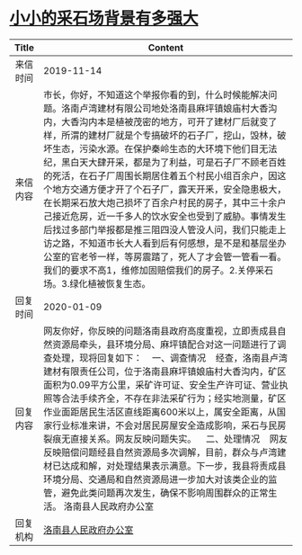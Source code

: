 # <a href="http://www.shangluo.gov.cn/zmhd/ldxxxx.jsp?urltype=leadermail.LeaderMailContentUrl&wbtreeid=1112&leadermailid=5553">小小的采石场背景有多强大</a>
|Title|Content|
|:---:|---|
|来信时间|2019-11-14|
|来信内容|巿长，你好，不知道这个举报你看的到，什么时候能解决问题。洛南卢湾建材有限公司地处洛南县麻坪镇娘庙村大香沟内，大香沟内本是植被茂密的地方，可开了建材厂后就变了样，所渭的建材厂就是个专搞破坏的石子厂，挖山，毁林，破坏生态，污染水源。在保护秦岭生态的大环境下他们目无法纪，黑白天大肆开采，都是为了利益，可是石子厂不顾老百姓的死活，在石子厂周围长期居住着五个村民小组百余户，因这个地方交通方便才开了个石子厂，露天开釆，安全隐患极大，在长期采石放大炮己损坏了百余户村民的房子，其中三十余户己接近危房，近一千多人的饮水安全也受到了威胁。事情发生后找过多部门举报都是推三阻四没人管没人问，我们只能走上访之路，不知道巿长大人看到后有何感想，是不是和基层坐办公室的官老爷一样，等房震踏了，死人了才会管一管看一看。我们的要求不高1，维修加固赔偿我们的房子。2.关停采石场。3.绿化植被恢复生态。|
|回复时间|2020-01-09|
|回复内容|网友你好，你反映的问题洛南县政府高度重视，立即责成县自然资源局牵头，县环境分局、麻坪镇配合对这一问题进行了调查处理，现将回复如下：    一、调查情况    经查，洛南县卢湾建材有限责任公司，位于洛南县麻坪镇娘庙村大香沟内，矿区面积为0.09平方公里，采矿许可证、安全生产许可证、营业执照等合法手续齐全，不存在非法采矿行为；经实地测量，矿区作业面距居民生活区直线距离600米以上，属安全距离，从国家行业标准来讲，不会对居民房屋安全造成影响，采石与民房裂痕无直接关系。网友反映问题失实。    二、处理情况    网友反映赔偿问题经县自然资源局多次调解，目前，群众与卢湾建材已达成和解，对处理结果表示满意。下一步，我县将责成县环境分局、交通局和自然资源局进一步加大对该类企业的监管，避免此类问题再次发生，确保不影响周围群众的正常生活。 洛南县人民政府办公室|
|回复机构|<a href="../../categories/agencies/洛南县人民政府办公室.md">洛南县人民政府办公室</a>|
